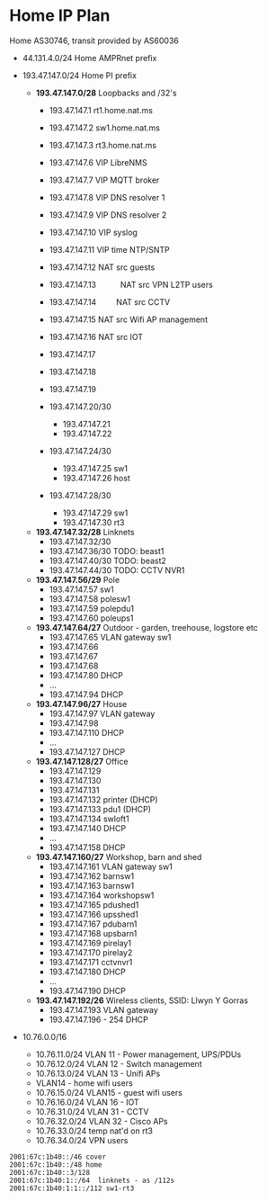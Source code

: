 # Home IP Plan

Home AS30746, transit provided by AS60036

* 44.131.4.0/24 Home AMPRnet prefix
* 193.47.147.0/24             Home PI prefix
  * **193.47.147.0/28**           Loopbacks and /32's
    * 193.47.147.1            rt1.home.nat.ms
    * 193.47.147.2            sw1.home.nat.ms
    * 193.47.147.3            rt3.home.nat.ms
    * 193.47.147.6            VIP LibreNMS
    * 193.47.147.7            VIP MQTT broker
    * 193.47.147.8            VIP DNS resolver 1
    * 193.47.147.9            VIP DNS resolver 2
    * 193.47.147.10           VIP syslog
    * 193.47.147.11           VIP time NTP/SNTP
    * 193.47.147.12           NAT src guests
    * 193.47.147.13           NAT src VPN L2TP users
    * 193.47.147.14           NAT src CCTV
    * 193.47.147.15           NAT src Wifi AP management
    * 193.47.147.16           NAT src IOT
    * 193.47.147.17
    * 193.47.147.18
    * 193.47.147.19
    
    * 193.47.147.20/30        
      * 193.47.147.21         
      * 193.47.147.22         
    * 193.47.147.24/30
      * 193.47.147.25         sw1
      * 193.47.147.26         host
    * 193.47.147.28/30
      * 193.47.147.29         sw1
      * 193.47.147.30         rt3
  * **193.47.147.32/28**          Linknets
    * 193.47.147.32/30
    * 193.47.147.36/30        TODO: beast1
    * 193.47.147.40/30        TODO: beast2
    * 193.47.147.44/30        TODO: CCTV NVR1
  * **193.47.147.56/29**          Pole
    * 193.47.147.57           sw1
    * 193.47.147.58           polesw1
    * 193.47.147.59           polepdu1
    * 193.47.147.60           poleups1
  * **193.47.147.64/27**          Outdoor - garden, treehouse, logstore etc
    * 193.47.147.65           VLAN gateway sw1
    * 193.47.147.66           
    * 193.47.147.67           
    * 193.47.147.68           
    * 193.47.147.80           DHCP
    * ...
    * 193.47.147.94           DHCP
  * **193.47.147.96/27**          House
    * 193.47.147.97           VLAN gateway
    * 193.47.147.98           
    * 193.47.147.110          DHCP
    * ...
    * 193.47.147.127          DHCP
  * **193.47.147.128/27**         Office
    * 193.47.147.129 
    * 193.47.147.130          
    * 193.47.147.131          
    * 193.47.147.132          printer (DHCP)
    * 193.47.147.133          pdu1 (DHCP)
    * 193.47.147.134          swloft1
    * 193.47.147.140          DHCP
    * ...
    * 193.47.147.158          DHCP
  * **193.47.147.160/27**         Workshop, barn and shed
    * 193.47.147.161          VLAN gateway sw1
    * 193.47.147.162          barnsw1
    * 193.47.147.163          barnsw1
    * 193.47.147.164          workshopsw1
    * 193.47.147.165          pdushed1
    * 193.47.147.166          upsshed1
    * 193.47.147.167          pdubarn1
    * 193.47.147.168          upsbarn1
    * 193.47.147.169          pirelay1
    * 193.47.147.170          pirelay2
    * 193.47.147.171          cctvnvr1
    * 193.47.147.180          DHCP
    * ...
    * 193.47.147.190          DHCP
  * **193.47.147.192/26**         Wireless clients, SSID: Llwyn Y Gorras
    * 193.47.147.193          VLAN gateway
    * 193.47.147.196 - 254    DHCP

* 10.76.0.0/16
  * 10.76.11.0/24     VLAN 11 - Power management, UPS/PDUs
  * 10.76.12.0/24     VLAN 12 - Switch management
  * 10.76.13.0/24     VLAN 13 - Unifi APs
  * VLAN14 - home wifi users
  * 10.76.15.0/24     VLAN15  - guest wifi users
  * 10.76.16.0/24     VLAN 16 - IOT
  * 10.76.31.0/24     VLAN 31 - CCTV  
  * 10.76.32.0/24     VLAN 32 - Cisco APs
  * 10.76.33.0/24     temp nat'd on rt3
  * 10.76.34.0/24     VPN users


```
2001:67c:1b40::/46 cover
2001:67c:1b40::/48 home
2001:67c:1b40::3/128
2001:67c:1b40:1::/64  linknets - as /112s
2001:67c:1b40:1:1::/112 sw1-rt3

```
